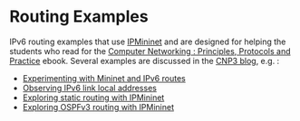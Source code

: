 # Routing Examples

IPv6 routing examples that use [IPMininet](https://github.com/oliviertilmans/ipmininet) and are designed for helping the students who read for the [Computer Networking : Principles, Protocols and Practice](http://cnp3book.info.ucl.ac.be) ebook. Several examples are discussed in the [CNP3 blog](https://obonaventure.github.io/cnp3blog/), e.g. :

 - [Experimenting with Mininet and IPv6 routes](https://obonaventure.github.io/cnp3blog/ipmininet/)
 - [Observing IPv6 link local addresses](https://obonaventure.github.io/cnp3blog/ipv6-fe80/)
 - [Exploring static routing with IPMininet](https://obonaventure.github.io/cnp3blog/ipmininet-static/)
 - [Exploring OSPFv3 routing with IPMininet](https://obonaventure.github.io/cnp3blog/ipmininet-ospfv3/)
 
